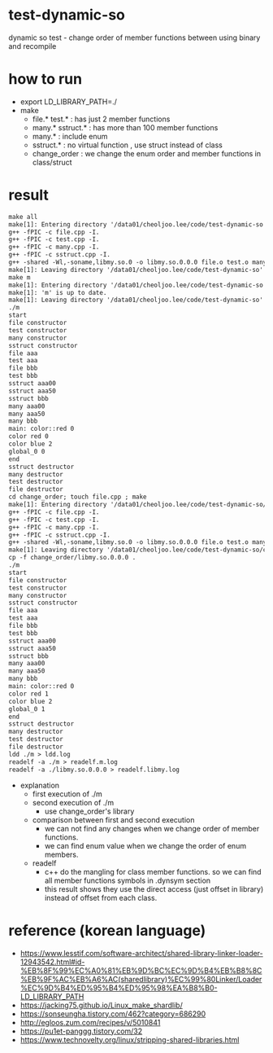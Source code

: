 # test-dynamic-so
dynamic so test - change order of member functions between using binary and recompile

# how to run
- export LD_LIBRARY_PATH=./
- make
    - file.* test.* : has just 2 member functions
    - many.* sstruct.* : has more than 100 member functions
    - many.* : include enum
    - sstruct.* : no virtual function , use struct instead of class
    - change_order : we change the enum order and member functions in class/struct 

# result
```txt
make all
make[1]: Entering directory '/data01/cheoljoo.lee/code/test-dynamic-so'
g++ -fPIC -c file.cpp -I.
g++ -fPIC -c test.cpp -I.
g++ -fPIC -c many.cpp -I.
g++ -fPIC -c sstruct.cpp -I.
g++ -shared -Wl,-soname,libmy.so.0 -o libmy.so.0.0.0 file.o test.o many.o sstruct.o
make[1]: Leaving directory '/data01/cheoljoo.lee/code/test-dynamic-so'
make m
make[1]: Entering directory '/data01/cheoljoo.lee/code/test-dynamic-so'
make[1]: 'm' is up to date.
make[1]: Leaving directory '/data01/cheoljoo.lee/code/test-dynamic-so'
./m
start
file constructor
test constructor
many constructor
sstruct constructor
file aaa
test aaa
file bbb
test bbb
sstruct aaa00
sstruct aaa50
sstruct bbb
many aaa00
many aaa50
many bbb
main: color::red 0
color red 0
color blue 2
global_0 0
end
sstruct destructor
many destructor
test destructor
file destructor
cd change_order; touch file.cpp ; make
make[1]: Entering directory '/data01/cheoljoo.lee/code/test-dynamic-so/change_order'
g++ -fPIC -c file.cpp -I.
g++ -fPIC -c test.cpp -I.
g++ -fPIC -c many.cpp -I.
g++ -fPIC -c sstruct.cpp -I.
g++ -shared -Wl,-soname,libmy.so.0 -o libmy.so.0.0.0 file.o test.o many.o sstruct.o
make[1]: Leaving directory '/data01/cheoljoo.lee/code/test-dynamic-so/change_order'
cp -f change_order/libmy.so.0.0.0 .
./m
start
file constructor
test constructor
many constructor
sstruct constructor
file aaa
test aaa
file bbb
test bbb
sstruct aaa00
sstruct aaa50
sstruct bbb
many aaa00
many aaa50
many bbb
main: color::red 0
color red 1
color blue 2
global_0 1
end
sstruct destructor
many destructor
test destructor
file destructor
ldd ./m > ldd.log
readelf -a ./m > readelf.m.log
readelf -a ./libmy.so.0.0.0 > readelf.libmy.log
```

- explanation
    - first execution of ./m
    - second execution of ./m
        - use change_order's library
    - comparison between first and second execution
        - we can not find any changes when we change order of member functions.
        - we can find enum value when we change the order of enum members.
    - readelf
        - c++ do the mangling for class member functions. so we can find all member functions symbols in .dynsym section
        - this result shows  they use the direct access (just offset in library)  instead of offset from each class.

# reference (korean language)
- https://www.lesstif.com/software-architect/shared-library-linker-loader-12943542.html#id-%EB%8F%99%EC%A0%81%EB%9D%BC%EC%9D%B4%EB%B8%8C%EB%9F%AC%EB%A6%AC(sharedlibrary)%EC%99%80Linker/Loader%EC%9D%B4%ED%95%B4%ED%95%98%EA%B8%B0-LD_LIBRARY_PATH
- https://jacking75.github.io/Linux_make_shardlib/
- https://sonseungha.tistory.com/462?category=686290
- http://egloos.zum.com/recipes/v/5010841
- https://pu1et-panggg.tistory.com/32
- https://www.technovelty.org/linux/stripping-shared-libraries.html
